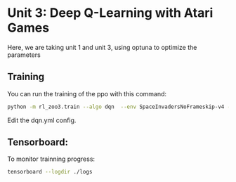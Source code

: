 # Unit 3: Deep Q-Learning with Atari Games

Here, we are taking unit 1 and unit 3, using optuna to optimize the parameters

## Training

You can run the training of the ppo with this command:

```bash
python -m rl_zoo3.train --algo dqn  --env SpaceInvadersNoFrameskip-v4 -f logs/ -c dqn.yml
```

Edit the dqn.yml config. 

## Tensorboard:

To monitor trainning progress:

```bash
tensorboard --logdir ./logs
```
